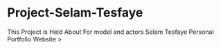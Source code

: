# Project-Selam-Tesfaye
This Project is Held About For model and actors Selam Tesfaye Personal Portfolio Website >
